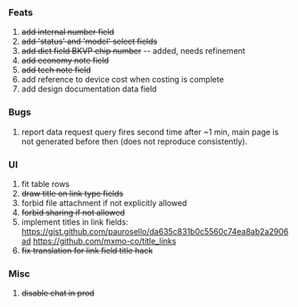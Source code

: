 ### Feats
1. <s>add internal number field</s>
2. <s>add 'status' and 'model' select fields</s>
3. <s>add dict field BKVP chip number</s> -- added, needs refinement
4. <s>add economy note field</s>
5. <s>add tech note field</s>
6. add reference to device cost when costing is complete
7. add design documentation data field

### Bugs
1. report data request query fires second time after ~1 min, main page is not generated before then (does not reproduce consistently). 

### UI
1. fit table rows
2. <s>draw title on link type fields</s>
3. forbid file attachment if not explicitly allowed
4. <s>forbid sharing if not allowed</s>
5. implement titles in link fields:
   https://gist.github.com/paurosello/da635c831b0c5560c74ea8ab2a2906ad
   https://github.com/mxmo-co/title_links
6. <s>fix translation for link field title hack</s>

### Misc
1. <s>disable chat in prod</s>
